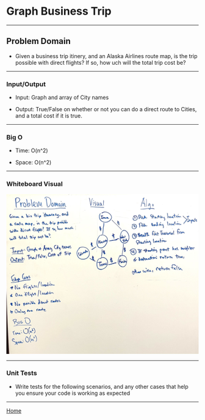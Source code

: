 # Graph Business Trip

---

## Problem Domain

* Given a business trip itinery, and an Alaska Airlines route map, is the trip possible with direct flights? If so, how uch will the total trip cost be?

---

### Input/Output

* Input: Graph and array of City names

* Output: True/False on whether or not you can do a direct route to Cities, and a total cost if it is true.

---

### Big O

* Time: O(n^2)

* Space: O(n^2)

---

### Whiteboard Visual

![whiteboard visual](graph-biz-trip.jpg)

---

### Unit Tests

* Write tests for the following scenarios, and any other cases that help you ensure your code is working as expected

---

[Home](/README.md)